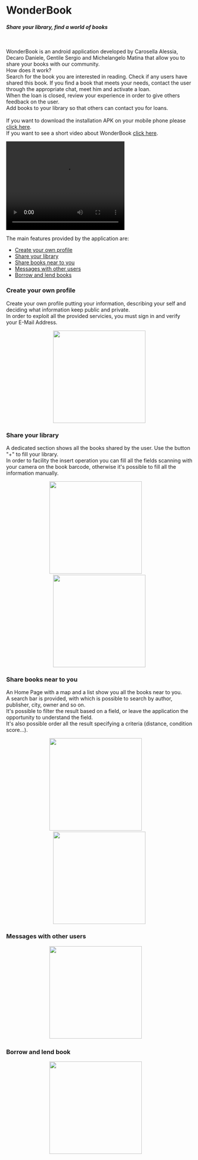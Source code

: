 <h1>WonderBook</h1>
<i><h4>Share your library, find a world of books</h4></i><br>

<p>WonderBook is an android application developed by Carosella Alessia, Decaro Daniele, Gentile Sergio and Michelangelo Matina that allow you to share your books with our community.<br>How does it work?<br>Search for the book you are interested in reading. Check if any users have shared this book. If you find a book that meets your needs, contact the user through the appropriate chat, meet him and activate a loan.<br>When the loan is closed, review your experience in order to give others feedback on the user.<br>Add books to your library so that others can contact you for loans.<br><br>If you want to download the installation APK on your mobile phone please <a href="https://firebasestorage.googleapis.com/v0/b/sharingbook-5d02a.appspot.com/o/github%2FWonderBook.apk?alt=media&token=5ebcfa0a-ff39-4bf2-bb6c-86d62988f2df" download>click here</a>.<br>
  If you want to see a short video about WonderBook <a href="https://youtu.be/7pbpI8PZU7c">click here</a>.<br>
</p>

<video width="320" height="240" controls>
  <source src="https://firebasestorage.googleapis.com/v0/b/sharingbook-5d02a.appspot.com/o/github%2FWonderBook.mp4?alt=media&token=9815b4cd-9ff2-47e1-9cb6-9a01d27741c2" type="video/mp4">
</video>

<p>The main features provided by the application are:</p>
<ul>
  <li><a href="#1">Create your own profile</a></li>
  <li><a href="#2">Share your library</a></li>
  <li><a href="#3">Share books near to you</a></li>
  <li><a href="#4"><a href="#3">Messages with other users</a></li>
  <li><a href="#5">Borrow and lend books</a></li>
</ul>


<h3 id="1">Create your own profile</h3>
  
  <div>
  <div>
   <p>Create your own profile putting your information, describing your self and deciding what information keep public and  private.<br>In order to exploit all the provided servicies, you must sign in and verify your E-Mail Address.</p>
    </div>
   
   <div align="center">
   <img src="https://firebasestorage.googleapis.com/v0/b/sharingbook-5d02a.appspot.com/o/github%2FScreenshot_1528366466.png?alt=media&token=bcdc0130-8a55-419a-b8fd-e00abeb3d757" width="250"/>
  </div>
   </div>

 
 <h3 id="2" >Share your library</h3>
  
  <div>
  <div>
    <p>A dedicated section shows all the books shared by the user. Use the button "+" to fill your library.<br>In order to facility the insert operation you can fill all the fields scanning with your camera on the book barcode, otherwise it's possible to fill all the information manually.
  
   
   <div align="center">
   <img src="https://firebasestorage.googleapis.com/v0/b/sharingbook-5d02a.appspot.com/o/github%2FScreenshot_1528366499.png?alt=media&token=ee0d4748-dd6f-4c40-bfa2-42744751b589" width="250"/>
&nbsp;&nbsp;&nbsp;&nbsp;
  <div align="center">
   <img src="https://firebasestorage.googleapis.com/v0/b/sharingbook-5d02a.appspot.com/o/github%2FScreenshot_1528366536.png?alt=media&token=0a478675-dedd-4675-8c08-8d8d01fa8a2e" width="250"/>
  
  </div>
 </div>
 
 
 <h3 id="3">Share books near to you</h3>
  
  <div>
  <div>
    <p>An Home Page with a map and a list show you all the books near to you.<br>A search bar is provided, with which is possible to search by author, publisher, city, owner and so on.<br>It's possible to filter the result based on a field, or leave the application the opportunity to understand the field.<br>It's also possible order all the result specifying a criteria (distance, condition score...).</p>
   </div>
   
   <div align="center">
   <img src="https://firebasestorage.googleapis.com/v0/b/sharingbook-5d02a.appspot.com/o/github%2FScreenshot_1528366366.png?alt=media&token=6f97e6da-cd2e-4dc5-9f56-b30a76e7070f" width="250"/>
&nbsp;&nbsp;&nbsp;&nbsp;
  <img src="https://firebasestorage.googleapis.com/v0/b/sharingbook-5d02a.appspot.com/o/github%2FScreenshot_1528366383.png?alt=media&token=c41c1199-9924-48ae-a86a-8708029e3b6d" width="250"/>
  </div>
 </div>
 
 
  <h3 id="4">Messages with other users</h3>
  
  <div>
  <div>
    <p></p>
   </div>
   
   <div align="center">
   <img src="" width="250"/>
&nbsp;&nbsp;&nbsp;&nbsp;
  
  </div>
 </div>
 
 <h3 id="5">Borrow and lend book</h3>
  
  <div>
  <div>
    <p></p>
   </div>
   
   <div align="center">
   <img src="" width="250"/>
&nbsp;&nbsp;&nbsp;&nbsp;
  
  </div>
 </div>
   
   

